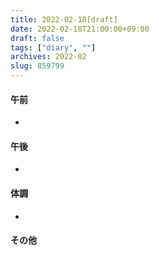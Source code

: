 ```yaml
---
title: 2022-02-18[draft]
date: 2022-02-18T21:00:00+09:00
draft: false
tags: ["diary", ""]
archives: 2022-02
slug: 859799
---
```

#### 午前
- 
#### 午後
- 
#### 体調
- 
#### その他
